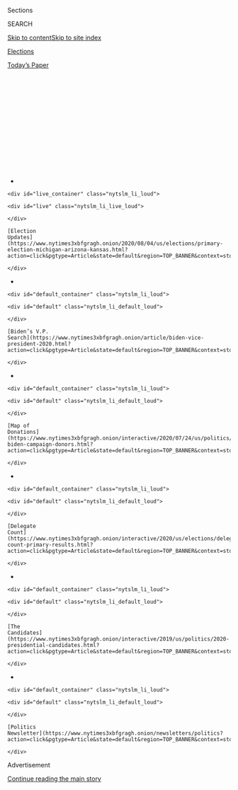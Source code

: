 <div id="app">

<div id="standalone-header">

<div class="interactive-masthead NYTAppHideMasthead css-qz70u6 e1suatyy0">

<div class="section css-ui9rw0 e1suatyy2">

<div class="css-eph4ug er09x8g0">

<div class="css-6n7j50">

</div>

<span class="css-1dv1kvn">Sections</span>

<div class="css-10488qs">

<span class="css-1dv1kvn">SEARCH</span>

</div>

[Skip to content](#site-content)[Skip to site
index](#site-index)

</div>

<div id="masthead-section-label" class="css-1wr3we4 eaxe0e00">

[Elections](https://www.nytimes3xbfgragh.onion/news-event/2020-election)

</div>

<div class="css-10698na e1huz5gh0">

</div>

</div>

<div id="masthead-bar-one" class="section hasLinks css-15hmgas e1csuq9d3">

<div class="css-uqyvli e1csuq9d0">

</div>

<div class="css-1uqjmks e1csuq9d1">

</div>

<div class="css-9e9ivx">

[](https://myaccount.nytimes3xbfgragh.onion/auth/login?response_type=cookie&client_id=vi)

</div>

<div class="css-1bvtpon e1csuq9d2">

[Today’s
Paper](https://www.nytimes3xbfgragh.onion/section/todayspaper)

</div>

</div>

</div>

<div class="css-1aor85t" style="opacity:0.000000001;z-index:-1;visibility:hidden">

<div class="css-1hqnpie">

<div class="css-epjblv">

<span class="css-17xtcya">[Elections](/news-event/2020-election)</span><span class="css-x15j1o">|</span><span class="css-fwqvlz">Donald
Trump: Who He Is and What He Stands
For</span>

</div>

<div class="css-k008qs">

<div class="css-1iwv8en">

<span class="css-18z7m18"></span>

<div>

</div>

</div>

<span class="css-1n6z4y">https://nyti.ms/3cTFCua</span>

<div class="css-1705lsu">

<div class="css-4xjgmj">

<div class="css-4skfbu" data-role="toolbar" data-aria-label="Social Media Share buttons, Save button, and Comments Panel with current comment count" data-testid="share-tools">

  - 
  - 
  - 
  - 
    
    <div class="css-6n7j50">
    
    </div>

  - 

</div>

</div>

</div>

</div>

</div>

</div>

<div id="NYT_TOP_BANNER_REGION" class="css-mij9hh">

<div>

<div id="styln-elections-notifications-menu" class="section interactive-content interactive-size-medium css-1xxkt5x">

<div class="css-17ih8de interactive-body">

<div class="nytslm_innerContainer" data-aria-live="polite">

<div class="nytslm_title">

</div>

  - 
    
    <div id="live_container" class="nytslm_li_loud">
    
    <div id="live" class="nytslm_li_live_loud">
    
    </div>
    
    [Election
    Updates](https://www.nytimes3xbfgragh.onion/2020/08/04/us/elections/primary-election-michigan-arizona-kansas.html?action=click&pgtype=Article&state=default&region=TOP_BANNER&context=storylines_menu)
    
    </div>

  - 
    
    <div id="default_container" class="nytslm_li_loud">
    
    <div id="default" class="nytslm_li_default_loud">
    
    </div>
    
    [Biden’s V.P.
    Search](https://www.nytimes3xbfgragh.onion/article/biden-vice-president-2020.html?action=click&pgtype=Article&state=default&region=TOP_BANNER&context=storylines_menu)
    
    </div>

  - 
    
    <div id="default_container" class="nytslm_li_loud">
    
    <div id="default" class="nytslm_li_default_loud">
    
    </div>
    
    [Map of
    Donations](https://www.nytimes3xbfgragh.onion/interactive/2020/07/24/us/politics/trump-biden-campaign-donors.html?action=click&pgtype=Article&state=default&region=TOP_BANNER&context=storylines_menu)
    
    </div>

  - 
    
    <div id="default_container" class="nytslm_li_loud">
    
    <div id="default" class="nytslm_li_default_loud">
    
    </div>
    
    [Delegate
    Count](https://www.nytimes3xbfgragh.onion/interactive/2020/us/elections/delegate-count-primary-results.html?action=click&pgtype=Article&state=default&region=TOP_BANNER&context=storylines_menu)
    
    </div>

  - 
    
    <div id="default_container" class="nytslm_li_loud">
    
    <div id="default" class="nytslm_li_default_loud">
    
    </div>
    
    [The
    Candidates](https://www.nytimes3xbfgragh.onion/interactive/2019/us/politics/2020-presidential-candidates.html?action=click&pgtype=Article&state=default&region=TOP_BANNER&context=storylines_menu)
    
    </div>

  - 
    
    <div id="default_container" class="nytslm_li_loud">
    
    <div id="default" class="nytslm_li_default_loud">
    
    </div>
    
    [Politics
    Newsletter](https://www.nytimes3xbfgragh.onion/newsletters/politics?action=click&pgtype=Article&state=default&region=TOP_BANNER&context=storylines_menu)
    
    </div>

</div>

</div>

</div>

</div>

</div>

<div id="top-wrapper" class="css-1sy8kpn">

<div id="top-slug" class="css-l9onyx">

Advertisement

</div>

[Continue reading the main
story](#after-top)

<div class="ad top-wrapper" style="text-align:center;height:100%;display:block;min-height:250px">

<div id="top" class="place-ad" data-position="top" data-size-key="top">

</div>

</div>

<div id="after-top">

</div>

</div>

</div>

<div id="site-content" data-role="main">

# Donald Trump: Who He Is and What He Stands For

<div class="css-1vegfwe interactive-byline-container">

By [<span class="css-1baulvz last-byline" itemprop="name">Annie
Karni</span>](https://www.nytimes3xbfgragh.onion/by/annie-karni)Updated
Jul 14, 2020

</div>

<div class="css-1vegfwe interactive-translations-container">

<div class="css-1rk3c06">

[Leer en
español](https://www.nytimes3xbfgragh.onion/es/interactive/2020/espanol/estados-unidos/donald-trump-elecciones.html "Read in Spanish")

</div>

</div>

<div id="interactive-standalone-sharetools" class="css-wkcogx">

<div>

<div class="interactive-sharetools css-9z2bwm" data-role="toolbar" data-aria-label="Social Media Share buttons, Save button, and Comments Panel with current comment count" data-testid="share-tools">

  - 
  - 
  - 
  - 
    
    <div class="css-6n7j50">
    
    </div>

</div>

</div>

</div>

<div id="donald-trump" class="section interactive-standard interactive-content interactive-size-scoop css-1davkue" data-id="100000007110369">

<div class="css-17ih8de interactive-body">

<div data-prd-dropzone-below-masthead="100000006700124">

</div>

<div class="g-story g-freebird g-max-limit" data-preview-slug="2019-03-10-vi-freebird">

<div class="g-section g-candidate-top">

<div class="g-inner-wrap">

## <span class="g-kicker-text">[2020 Candidates](https://www.nytimes3xbfgragh.onion/interactive/2019/us/politics/2020-presidential-candidates.html) </span> <span class="g-party-label" style="color:#cf222c;">Republican Incumbent </span>

<div class="g-text-wrap">

# Donald Trump

The 45th president, a deeply divisive leader, was running for
re-election on immigration, trade and the economy. Then the coronavirus
crisis hit.

</div>

</div>

<div class="g-image-wrap">

![Donald
Trump](https://static01.graylady3jvrrxbe.onion/packages/flash/multimedia/ICONS/transparent.png)

</div>

</div>

<div class="g-section g-basics">

## Who is Donald Trump?

<div class="g-bullets">

73 years old

Born in Queens; recently changed his primary residence from Manhattan to
Palm Beach, Fla.

45th president of the United States

Former reality show host and New York City real estate developer who
never ran for political office until his 2016 presidential campaign

</div>

</div>

<div class="g-section g-issues">

## Trump’s signature issues

Mr. Trump’s handling of the coronavirus pandemic has not been a defining
issue of his presidency for long, but how his administration has
responded is likely to be critical not only to his legacy, but also to
how some swing voters who are open to both him and [Joseph R. Biden
Jr.](https://www.nytimes3xbfgragh.onion/interactive/2020/us/elections/joe-biden.html)
make their decision in November.

Before the coronavirus crisis consumed his White House, his 2016
rallying cry of “build the wall” still echoed in his re-election
campaign. Construction of a wall along the country’s southern border,
intended to halt the flow of undocumented immigrants into the country,
[has been slow
going](https://www.nytimes3xbfgragh.onion/2019/11/08/us/border-wall-texas.html),
but an immigration crackdown has remained one of the policy issues that
enlivens his base. Mr. Trump has even tried to use immigration as a way
to change the subject from criticism of his administration’s handling of
the pandemic.

Mr. Trump has also made eliminating federal regulations a priority, with
a focus on [dismantling Obama-era environmental
regulations](https://www.nytimes3xbfgragh.onion/interactive/2019/climate/trump-environment-rollbacks.html).
So far, he has failed to achieve his top legislative priority when he
came into office: [repealing the Affordable Care
Act](https://www.nytimes3xbfgragh.onion/2019/05/01/health/unconstitutional-trump-aca.html).
But he has pleased Republicans, in particular, with his commitment to
[appointing conservative
judges](https://www.nytimes3xbfgragh.onion/2020/03/14/us/trump-appeals-court-judges.html)
to the federal bench at a record-setting pace.

Mr. Trump touts two trade deals as his signature policies, even as they
mark a break from Republican free-trade **** orthodoxy in favor of a
populist approach: an initial trade agreement [with
China](https://www.nytimes3xbfgragh.onion/2020/01/15/business/economy/china-trade-deal.html),
and his revised accord [with Mexico
and](https://www.nytimes3xbfgragh.onion/2019/12/01/us/politics/trump-trade-deal-usmca.html)[Canada](https://www.nytimes3xbfgragh.onion/2019/12/01/us/politics/trump-trade-deal-usmca.html).
His foreign policy doctrine can be summed up by the phrase [“America
First](https://www.nytimes3xbfgragh.onion/2018/12/21/us/politics/trump-mattis-american-first-foreign-policy.html),”
a banner under which Mr. Trump has over the years questioned the
founding tenets of alliances like NATO, and demonstrated a reluctance to
engage in overseas military operations.

</div>

<div class="g-section g-questions">

## Three questions about Donald Trump

<div class="g-qa">

### **1. Is Donald Trump under investigation?**

For almost the first time in his presidency, the answer appears to be
no. The first two years of his administration were defined by the
looming investigation of the special counsel Robert S. Mueller III, who
in March 2019 wrapped up [his report on Russian interference in the 2016
election](https://www.nytimes3xbfgragh.onion/2019/03/24/us/politics/mueller-report-summary.html).
Mr. Mueller did not reach a conclusion on whether Mr. Trump illegally
obstructed justice, but found no evidence of a criminal conspiracy
between the Trump campaign and Russia.

Mr. Trump [was
impeached](https://www.nytimes3xbfgragh.onion/2019/12/18/us/politics/trump-impeached.html)
by the House of Representatives months after the Russia investigation
concluded, for seeking to pressure Ukraine to smear his political
rivals. In February, after five months of hearings, Mr. Trump [was
acquitted](https://www.nytimes3xbfgragh.onion/2020/02/05/us/politics/trump-acquitted-impeachment.html)
in the Senate, along party lines, of abuse of power and obstruction of
Congress.

</div>

<div class="g-qa">

### **2. Will Mr. Trump’s re-election hinge on the virus?**

Many aides and allies have been making the case to Mr. Trump that he is
no longer running against a political opponent, but rather against the
virus, and that his re-election in November depends on convincing voters
that his administration’s response saved lives.

Through daily White House news conferences, Mr. Trump has been [trying
to reshape the
narrative](https://www.nytimes3xbfgragh.onion/interactive/2020/04/26/us/politics/trump-coronavirus-briefings-analyzed.html)
and convince voters that his response to the health crisis was adequate,
despite the fact that he repeatedly played down the threat of the virus
and was slow to absorb the scale of the risk. He has also been eager to
restart the economy, so that he can claim credit for the economic gains
that he was running on before the virus washed them away, while pinning
the blame for the spread of the virus elsewhere, like on China or the
World Health Organization.

</div>

<div class="g-qa">

### **3. How much is Donald Trump worth?**

Mr. Trump, famous for telling falsehoods and making inflated claims
about himself, has long claimed to be a billionaire. The question of how
much Mr. Trump is really worth has been a moving target, and one he
refuses to answer. He has continued to refuse to release his tax
returns, and it’s now a battle being fought in the courts.

He has tried to shield his tax returns from Manhattan state prosecutors,
an effort that was rejected by a federal judge. The Justice Department
has helped his attempt to block a subpoena demanding the release of
eight years of his personal and corporate tax
returns.

</div>

</div>

<div class="g-section g-quote">

<div class="quote-bar">

</div>

### “I could stand in the middle of Fifth Avenue and shoot somebody and wouldn’t lose any voters, OK?”

<div class="g-attribution">

<div class="g-image">

![](https://static01.graylady3jvrrxbe.onion/newsgraphics/2019/08/01/candidate-pages/b4522271a4f73426d5de7437ff4d0aa6b616b469/trump-circle.png)

</div>

<div class="g-info">

##### Donald Trump

</div>

</div>

</div>

<div class="g-section g-coverage">

## Learn more about Trump

<div class="g-bullets">

[Trump’s 2020 to-do
list:](https://www.nytimes3xbfgragh.onion/2020/02/08/us/politics/trump-reelection-campaign.html)
take back the suburbs, court black voters and expand the electoral map.

We looked at how the Trump campaign uses [digital platforms and
rallies](https://www.nytimes3xbfgragh.onion/2020/02/27/us/politics/trump-rally-campaign-data.html)
to capture followers.

Here’s an analysis of the patterns in [the president’s
falsehoods](https://www.nytimes3xbfgragh.onion/2018/12/29/us/politics/trump-fact-check.html).

</div>

</div>

</div>

</div>

</div>

</div>

<div id="standalone-footer">

<div>

<div>

<div id="interactive-footer-wrapper">

<div class="css-i29ckm">

<div class="interactive-sharetools css-9z2bwm" data-role="toolbar" data-aria-label="Social Media Share buttons, Save button, and Comments Panel with current comment count" data-testid="share-tools">

  - 
  - 
  - 
  - 
    
    <div class="css-6n7j50">
    
    </div>

</div>

</div>

<div>

<div id="NYT_BELOW_MAIN_CONTENT_REGION">

<div>

<div id="STLYN_guide_v1_STYLN_guide_a" class="section css-l08pwh interactive-content interactive-size-medium">

<div class="css-17ih8de interactive-body">

<div class="g-story g-freebird g-max-limit" data-preview-slug="styln-scroll-guide">

</div>

<div id="g-electionguide-id" class="g-electionguide">

<div class="g-electionguide-container">

<div class="g-electionguide-wrapper">

<div class="g-electionguide-logo">

</div>

# Our 2020 Election Guide

Updated Aug. 4, 2020

  - 
    
    -----
    
    ## The Latest
    
      - Five states are holding primary elections Tuesday, with voters
        in Arizona, Kansas, Michigan, Missouri and Washington State
        choosing nominees for Congress and local offices. [Follow live
        election updates
        here.](https://www.nytimes3xbfgragh.onion/2020/08/04/us/elections/primary-election-michigan-arizona-kansas.html?action=click&pgtype=Article&state=default&region=BELOW_MAIN_CONTENT&context=storylines_guide)

  - 
    
    -----
    
    ## Biden’s V.P. Search
    
      - [Here are 13
        women](https://www.nytimes3xbfgragh.onion/article/biden-vice-president-2020.html?action=click&pgtype=Article&state=default&region=BELOW_MAIN_CONTENT&context=storylines_guide)
        who have been under consideration to be Joe Biden’s running
        mate, and why each might be chosen — and might not be.

  - 
    
    -----
    
    ## Keep Up With Our Coverage
    
      - Get an
        [email](https://www.nytimes3xbfgragh.onion/newsletters/politics?action=click&pgtype=Article&state=default&region=BELOW_MAIN_CONTENT&context=storylines_guide)
        recapping the day’s news
    
    <!-- end list -->
    
      - Download our mobile app on
        [iOS](https://apps.apple.com/us/app/nytimes/id284862083?ls=1&mat_click_id=5c79ae7455014fd1bd66b5610c05b8f2-20191112-16948&referrer=mat_click_id%3D5c79ae7455014fd1bd66b5610c05b8f2-20191112-16948%26link_click_id%3D722930677036718082)
        and
        [Android](http://a.localytics.com/android?id=com.nytimes.android&referrer=utm_source%3Dother_nyt_mobile_web%26utm_medium%3DWeb%2520page%26utm_term%3DGeneral%2520Mobile%2520Page%26utm_campaign%3DNYT%2520Mobile%2520General%2520Page)
        and turn on Breaking News and Politics alerts

</div>

</div>

</div>

</div>

</div>

</div>

</div>

</div>

<div id="bottom-wrapper" class="css-1ede5it">

<div id="bottom-slug" class="css-l9onyx">

Advertisement

</div>

[Continue reading the main
story](#after-bottom)

<div id="bottom" class="ad bottom-wrapper" style="text-align:center;height:100%;display:block;min-height:90px">

</div>

<div id="after-bottom">

</div>

</div>

## Site Index

<div>

</div>

## Site Information Navigation

  - [© <span>2020</span> <span>The New York Times
    Company</span>](https://help.nytimes3xbfgragh.onion/hc/en-us/articles/115014792127-Copyright-notice)

<!-- end list -->

  - [NYTCo](https://www.nytco.com/)
  - [Contact
    Us](https://help.nytimes3xbfgragh.onion/hc/en-us/articles/115015385887-Contact-Us)
  - [Work with us](https://www.nytco.com/careers/)
  - [Advertise](https://nytmediakit.com/)
  - [T Brand Studio](http://www.tbrandstudio.com/)
  - [Your Ad
    Choices](https://www.nytimes3xbfgragh.onion/privacy/cookie-policy#how-do-i-manage-trackers)
  - [Privacy](https://www.nytimes3xbfgragh.onion/privacy)
  - [Terms of
    Service](https://help.nytimes3xbfgragh.onion/hc/en-us/articles/115014893428-Terms-of-service)
  - [Terms of
    Sale](https://help.nytimes3xbfgragh.onion/hc/en-us/articles/115014893968-Terms-of-sale)
  - [Site
    Map](https://spiderbites.nytimes3xbfgragh.onion)
  - [Help](https://help.nytimes3xbfgragh.onion/hc/en-us)
  - [Subscriptions](https://www.nytimes3xbfgragh.onion/subscription?campaignId=37WXW)

</div>

</div>

</div>

</div>

</div>
